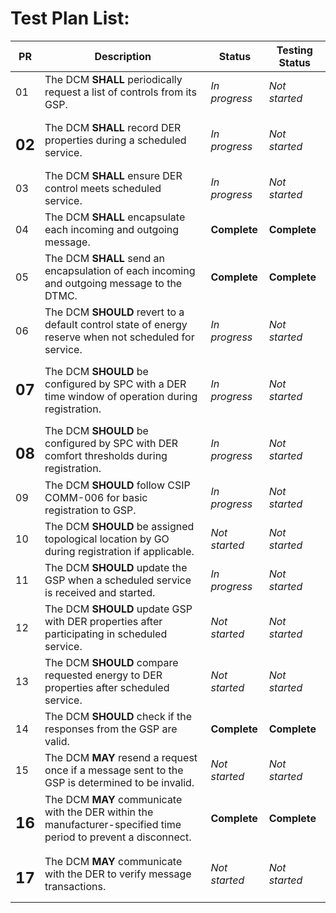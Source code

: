 # Test Plan List:

| PR | Description | Status | Testing Status|
| -- | ----------- | ------ | ------------- |
| 01 | The DCM __SHALL__ periodically request a list of controls from its GSP. | _In progress_ | _Not started_| 
| <h2>02</h2> | The DCM __SHALL__ record DER properties during a scheduled service. | _In progress_ | _Not started_ | 
| 03 | The DCM __SHALL__ ensure DER control meets scheduled service. | _In progress_ |_Not started_ |
| 04 | The DCM __SHALL__ encapsulate each incoming and outgoing message. | __Complete__ |__Complete__ |
| 05 | The DCM __SHALL__ send an encapsulation of each incoming and outgoing message to the DTMC. | __Complete__ | __Complete__ |
| 06 | The DCM __SHOULD__ revert to a default control state of energy reserve when not scheduled for service. | _In progress_ | _Not started_ |
| <h2>07<h2> | The DCM __SHOULD__ be configured by SPC with a DER time window of operation during registration. | _In progress_ | _Not started_ |
| <h2>08</h2> | The DCM __SHOULD__ be configured by SPC with DER comfort thresholds during registration. | _In progress_ | _Not started_ |
| 09 | The DCM __SHOULD__ follow CSIP COMM-006 for basic registration to GSP. | _In progress_ | _Not started_ |
| 10 | The DCM __SHOULD__ be assigned topological location by GO during registration if applicable. | _Not started_ | _Not started_ |
| 11 | The DCM __SHOULD__ update the GSP when a scheduled service is received and started. | _In progress_ | _Not started_ |
| 12 | The DCM __SHOULD__ update GSP with DER properties after participating in scheduled service. | _Not started_ | _Not started_ |
| 13 | The DCM __SHOULD__ compare requested energy to DER properties after scheduled service. | _Not started_ | _Not started_ |
| 14 | The DCM __SHOULD__ check if the responses from the GSP are valid. | __Complete__ |  __Complete__ |
| 15 | The DCM __MAY__ resend a request once if a message sent to the GSP is determined to be invalid. | _Not started_ | _Not started_ |
| <h2>16</h2> | The DCM __MAY__ communicate with the DER within the manufacturer-specified time period to prevent a disconnect. | __Complete__ | __Complete__ |
| <h2>17</h2> | The DCM __MAY__ communicate with the DER to verify message transactions. | _Not started_ | _Not started_ |

